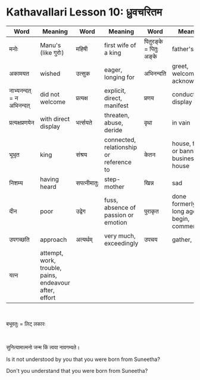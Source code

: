 # Kathavallari Lesson 10: ध्रुवचरितम

| Word | Meaning | Word | Meaning | Word | Meaning |
| --- | --- | --- | --- | --- | --- |
| मनोः | Manu's (like गुरोः) | महिषी | first wife of a king | पितुरङ्के = पितुः अङ्के | father's lap |
| अकामयत | wished | उत्सुक | eager, longing for |  अभिनन्दति |  greet, welcome, acknowledge |
| नाभ्यनन्दत् = न अभिनन्दत् | did not welcome | प्रत्यक्ष | explicit, direct, manifest | प्रणय | conduct, display |
| प्रत्यक्षप्रणयेन | with direct display | भर्त्सयते | threaten, abuse, deride | वृथा | in vain | 
| भूभृत | king  | संश्रय | connected, relationship or reference to | केतन | house, flag or banner, business, house |
| निशम्य | having heard | सपत्नीमातुः | step-mother | खिन्न | sad |
| दीन | poor | उद्वेग | fuss, absence of passion or emotion | पुराकृत | done formerly or long ago, begin, commenced |
| उपगच्छति | approach | अत्यर्थम् | very much, exceedingly | उपचय | gather, store |
| यत्न | attempt, work, trouble, pains, endeavour after, effort |  |  |  |  |



<BR>

बभूवतुः = लिट् लकारः

<BR>

सुनित्यामात्मनो जन्म किं त्वया नावगम्यते।

Is it not understood by you that you were born from Suneetha?

Don't you understand that you were born from Suneetha?

<BR>


